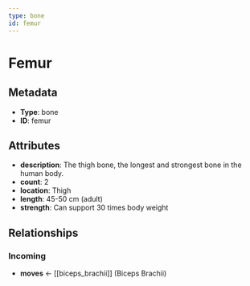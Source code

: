 ```yaml
---
type: bone
id: femur
---
```


# Femur

## Metadata

- **Type**: bone
- **ID**: femur

## Attributes

- **description**: The thigh bone, the longest and strongest bone in the human body.
- **count**: 2
- **location**: Thigh
- **length**: 45-50 cm (adult)
- **strength**: Can support 30 times body weight

## Relationships

### Incoming

- **moves** ← [[biceps_brachii]] (Biceps Brachii)

